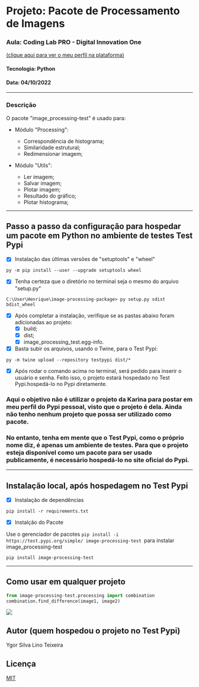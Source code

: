 # Projeto: Pacote de Processamento de Imagens

### Aula: Coding Lab PRO - Digital Innovation One

[(clique aqui para ver o meu perfil na plataforma)](https://web.dio.me/users/ygor-1996?tab=achievements)

#### Tecnologia: Python

#### Data: 04/10/2022

-----------------------------------------

### Descrição

O pacote "image_processing-test" é usado para:

- Módulo "Processing":
  - Correspondência de histograma;
  - Similaridade estrutural;
  - Redimensionar imagem;

- Módulo "Utils":
  - Ler imagem;
  - Salvar imagem;
  - Plotar imagem;
  - Resultado do gráfico;
  - Plotar histograma;

---------------------------------------------

## Passo a passo da configuração para hospedar um pacote em Python no ambiente de testes Test Pypi

- [x] Instalação das últimas versões de "setuptools" e "wheel"

```
py -m pip install --user --upgrade setuptools wheel
```

- [x] Tenha certeza que o diretório no terminal seja o mesmo do arquivo "setup.py"

```
C:\User\Henrique\image-processing-package> py setup.py sdist bdist_wheel
```

- [x] Após completar a instalação, verifique se as pastas abaixo foram adicionadas ao projeto:
  - [x] build;
  - [x] dist;
  - [x] image_processing_test.egg-info.

- [x] Basta subir os arquivos, usando o Twine, para o Test Pypi:

```
py -m twine upload --repository testpypi dist/*
```

- [x] Após rodar o comando acima no terminal, será pedido para inserir o usuário e senha. Feito isso, o projeto estará hospedado no Test Pypi.hospedá-lo no Pypi diretamente.

### Aqui o objetivo não é utilizar o projeto da Karina para postar em meu perfil do Pypi pessoal, visto que o projeto é dela. Ainda não tenho nenhum projeto que possa ser utilizado como pacote.

### No entanto, tenha em mente que o Test Pypi, como o próprio nome diz, é apenas um ambiente de testes. Para que o projeto esteja disponível como um pacote para ser usado publicamente, é necessário hospedá-lo no site oficial do Pypi.

----------------------------------------------------

## Instalação local, após hospedagem no Test Pypi

- [x] Instalação de dependências

```
pip install -r requirements.txt
```

- [x] Instalção do Pacote

Use o gerenciador de pacotes ```pip install -i https://test.pypi.org/simple/ image-processing-test ```para instalar image_processing-test

```bash
pip install image-processing-test
```

-------------------------------------------------

## Como usar em qualquer projeto

```python
from image-processing-test.processing import combination
combination.find_difference(image1, image2)
```

<img width="auto" src="https://github.com/HenriqueMAP/image-processing-package/blob/master/image-processing-test.png?raw=true">

## Autor (quem hospedou o projeto no Test Pypi)

Ygor Silva Lino Teixeira

## Licença

[MIT](https://choosealicense.com/licenses/mit/)